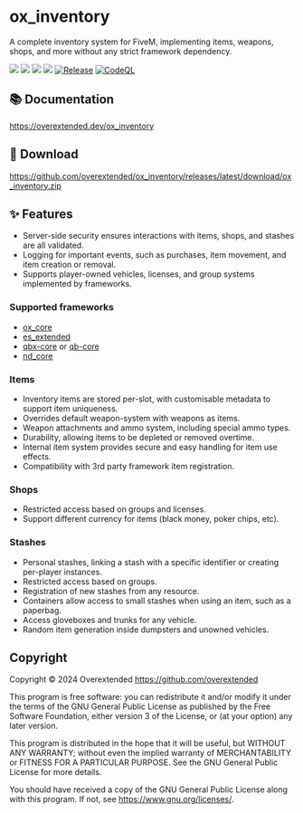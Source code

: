 # ox_inventory

A complete inventory system for FiveM, implementing items, weapons, shops, and more without any strict framework dependency.

![](https://img.shields.io/github/downloads/abdulkadiraktas/Faroeste_ox_inventory/total?logo=github)
![](https://img.shields.io/github/downloads/abdulkadiraktas/Faroeste_ox_inventory/latest/total?logo=github)
![](https://img.shields.io/github/contributors/abdulkadiraktas/Faroeste_ox_inventory?logo=github)
![](https://img.shields.io/github/v/release/abdulkadiraktas/Faroeste_ox_inventory?logo=github) 
[![Release](https://github.com/abdulkadiraktas/Faroeste_ox_inventory/actions/workflows/release.yml/badge.svg)](https://github.com/abdulkadiraktas/Faroeste_ox_inventory/actions/workflows/release.yml)
[![CodeQL](https://github.com/abdulkadiraktas/Faroeste_ox_inventory/actions/workflows/codeql-analysis.yml/badge.svg?branch=feat%2Fredm)](https://github.com/abdulkadiraktas/Faroeste_ox_inventory/actions/workflows/codeql-analysis.yml)

## 📚 Documentation

https://overextended.dev/ox_inventory

## 💾 Download

https://github.com/overextended/ox_inventory/releases/latest/download/ox_inventory.zip

## ✨ Features

- Server-side security ensures interactions with items, shops, and stashes are all validated.
- Logging for important events, such as purchases, item movement, and item creation or removal.
- Supports player-owned vehicles, licenses, and group systems implemented by frameworks.

### Supported frameworks
- [ox_core](https://github.com/overextended/ox_core)
- [es_extended](https://github.com/esx-framework/esx_core)
- [qbx-core](https://github.com/Qbox-project/qbx_core) or [qb-core](https://github.com/qbcore-framework/qb-core)
- [nd_core](https://github.com/ND-Framework/ND_Core)

### Items
- Inventory items are stored per-slot, with customisable metadata to support item uniqueness.
- Overrides default weapon-system with weapons as items.
- Weapon attachments and ammo system, including special ammo types.
- Durability, allowing items to be depleted or removed overtime.
- Internal item system provides secure and easy handling for item use effects.
- Compatibility with 3rd party framework item registration.

### Shops
  - Restricted access based on groups and licenses.
  - Support different currency for items (black money, poker chips, etc).

### Stashes
- Personal stashes, linking a stash with a specific identifier or creating per-player instances.
- Restricted access based on groups.
- Registration of new stashes from any resource.
- Containers allow access to small stashes when using an item, such as a paperbag.
- Access gloveboxes and trunks for any vehicle.
- Random item generation inside dumpsters and unowned vehicles.

## Copyright

Copyright © 2024 Overextended <https://github.com/overextended>

This program is free software: you can redistribute it and/or modify it under the terms of the GNU General Public License as published by the Free Software Foundation, either version 3 of the License, or (at your option) any later version.

This program is distributed in the hope that it will be useful, but WITHOUT ANY WARRANTY; without even the implied warranty of MERCHANTABILITY or FITNESS FOR A PARTICULAR PURPOSE. See the GNU General Public License for more details.

You should have received a copy of the GNU General Public License along with this program. If not, see <https://www.gnu.org/licenses/>.
